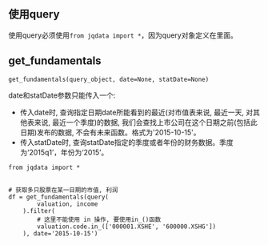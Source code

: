## 使用query

使用query必须使用`from jqdata import *`，因为query对象定义在里面。


## get_fundamentals

```
get_fundamentals(query_object, date=None, statDate=None)
```

date和statDate参数只能传入一个:

- 传入date时, 查询指定日期date所能看到的最近(对市值表来说, 最近一天, 对其他表来说, 最近一个季度)的数据, 我们会查找上市公司在这个日期之前(包括此日期)发布的数据, 不会有未来函数。格式为'2015-10-15'。
- 传入statDate时, 查询statDate指定的季度或者年份的财务数据。季度为‘2015q1’，年份为‘2015’。

```
from jqdata import *


# 获取多只股票在某一日期的市值, 利润
df = get_fundamentals(query(
        valuation, income
    ).filter(
        # 这里不能使用 in 操作, 要使用in_()函数
        valuation.code.in_(['000001.XSHE', '600000.XSHG'])
    ), date='2015-10-15')
```
